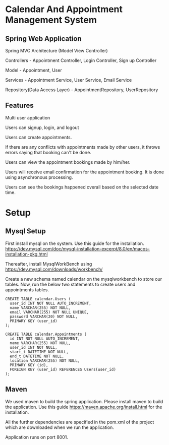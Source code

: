# Calendar And Appointment Management System

## Spring Web Application

Spring MVC Architecture (Model View Controller)

Controllers - Appointment Controller, Login Controller, Sign up Controller

Model - Appointment, User

Services - Appointment Service, User Service, Email Service

Repository(Data Access Layer) - AppointmentRepository, UserRepository 

## Features

Multi user application

Users can signup, login, and logout

Users can create appointments. 

If there are any conflicts with appointments made by other users, it throws errors saying that booking can't be done. 

Users can view the appointment bookings made by him/her. 

Users will receive email confirmation for the appointment booking. It is done using asynchronous processing. 

Users can see the bookings happened overall based on the selected date time.  

# Setup

## Mysql Setup

First install mysql on the system. Use this guide for the installation. https://dev.mysql.com/doc/mysql-installation-excerpt/8.0/en/macos-installation-pkg.html 

Thereafter, install MysqlWorkBench using https://dev.mysql.com/downloads/workbench/ 

Create a new schema named calendar on the mysqlworkbench to store our tables. Now, run the below two statements to create users and appointments tables.

```
CREATE TABLE calendar.Users (
  user_id INT NOT NULL AUTO_INCREMENT,
  name VARCHAR(255) NOT NULL,
  email VARCHAR(255) NOT NULL UNIQUE,
  password VARCHAR(20) NOT NULL,
  PRIMARY KEY (user_id)
);
```

```
CREATE TABLE calendar.Appointments (
  id INT NOT NULL AUTO_INCREMENT,
  name VARCHAR(255) NOT NULL, 
  user_id INT NOT NULL,
  start_t DATETIME NOT NULL,
  end_t DATETIME NOT NULL,
  location VARCHAR(255) NOT NULL,
  PRIMARY KEY (id),
  FOREIGN KEY (user_id) REFERENCES Users(user_id)
);
```

## Maven 
We used maven to build the spring application. Please install maven to build the application. Use this guide https://maven.apache.org/install.html for the installation. 

All the further dependencies are specified in the pom.xml of the project which are downloaded when we run the application. 

Application runs on port 8001. 



